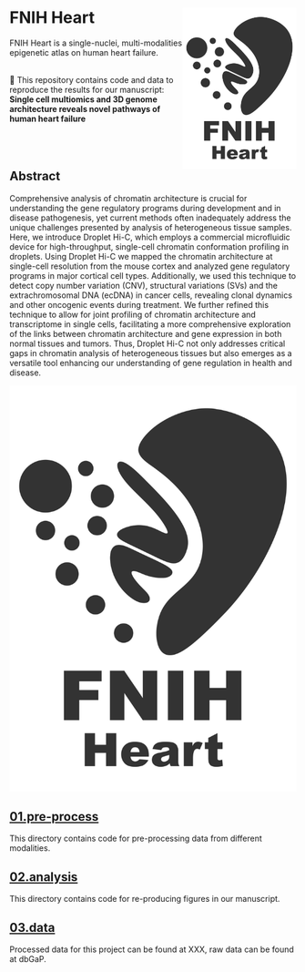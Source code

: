 # FNIH Heart <img src="./images/FNIH_heart_mono.png" align="right" width="200"/>
FNIH Heart is a single-nuclei, multi-modalities epigenetic atlas on human heart failure.
<br/><br/>

🍷 This repository contains code and data to reproduce the results for our manuscript: **Single cell multiomics and 3D genome architecture reveals novel pathways of human heart failure**
<br/><br/>
<br/><br/>

## Abstract
Comprehensive analysis of chromatin architecture is crucial for understanding the gene regulatory programs during development and in disease pathogenesis, yet current methods often inadequately address the unique challenges presented by analysis of heterogeneous tissue samples. Here, we introduce Droplet Hi-C, which employs a commercial microfluidic device for high-throughput, single-cell chromatin conformation profiling in droplets. Using Droplet Hi-C we mapped the chromatin architecture at single-cell resolution from the mouse cortex and analyzed gene regulatory programs in major cortical cell types. Additionally, we used this technique to detect copy number variation (CNV), structural variations (SVs) and the extrachromosomal DNA (ecDNA) in cancer cells, revealing clonal dynamics and other oncogenic events during treatment. We further refined this technique to allow for joint profiling of chromatin architecture and transcriptome in single cells, facilitating a more comprehensive exploration of the links between chromatin architecture and gene expression in both normal tissues and tumors. Thus, Droplet Hi-C not only addresses critical gaps in chromatin analysis of heterogeneous tissues but also emerges as a versatile tool enhancing our understanding of gene regulation in health and disease.

![DHC_abstract](./images/FNIH_heart_mono.png)


## [01.pre-process](https://github.com/Xieeeee/FNIH_Heart/tree/main/01.pre-process)
This directory contains code for pre-processing data from different modalities. 

## [02.analysis](https://github.com/Xieeeee/FNIH_Heart/tree/main/02.analysis)
This directory contains code for re-producing figures in our manuscript. 

## [03.data](https://github.com/Xieeeee/FNIH_Heart/tree/main/03.data)
Processed data for this project can be found at XXX, raw data can be found at dbGaP.
